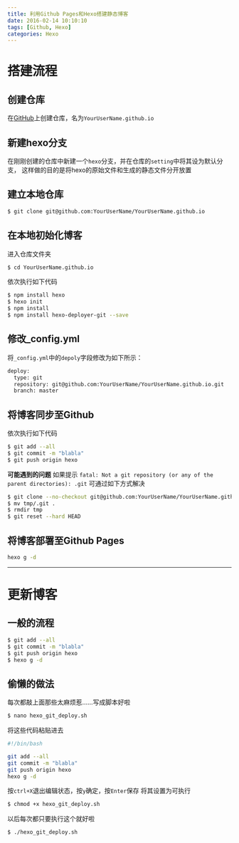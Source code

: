 ```yaml
---
title: 利用Github Pages和Hexo搭建静态博客
date: 2016-02-14 10:10:10
tags: [Github, Hexo]
categories: Hexo
---
```

# 搭建流程
## 创建仓库
在[GitHub](https://github.com)上创建仓库，名为`YourUserName.github.io`
## 新建hexo分支
在刚刚创建的仓库中新建一个`hexo`分支，并在仓库的`setting`中将其设为默认分支，
这样做的目的是将hexo的原始文件和生成的静态文件分开放置
<!-- more -->
## 建立本地仓库
``` bash
$ git clone git@github.com:YourUserName/YourUserName.github.io
```
## 在本地初始化博客
进入仓库文件夹
```bash
$ cd YourUserName.github.io
```
依次执行如下代码
```bash
$ npm install hexo
$ hexo init
$ npm install
$ npm install hexo-deployer-git --save
```
## 修改_config.yml
将`_config.yml`中的`depoly`字段修改为如下所示：
```bash
deploy:
  type: git
  repository: git@github.com:YourUserName/YourUserName.github.io.git
  branch: master
```
## 将博客同步至Github
依次执行如下代码
```bash
$ git add --all
$ git commit -m "blabla"
$ git push origin hexo
```
**可能遇到的问题**
如果提示
``fatal: Not a git repository (or any of the parent directories): .git``
可通过如下方式解决
```bash
$ git clone --no-checkout git@github.com:YourUserName/YourUserName.github.io.git tmp
$ mv tmp/.git .
$ rmdir tmp
$ git reset --hard HEAD
```
## 将博客部署至Github Pages
```bash
hexo g -d
```
---
# 更新博客
## 一般的流程
```bash
$ git add --all
$ git commit -m "blabla"
$ git push origin hexo
$ hexo g -d
```
## 偷懒的做法
每次都敲上面那些太麻烦惹……写成脚本好啦
```bash
$ nano hexo_git_deploy.sh
```
将这些代码粘贴进去
```bash
#!/bin/bash

git add --all
git commit -m "blabla"
git push origin hexo
hexo g -d
```
按`ctrl+X`退出编辑状态，按`y`确定，按`Enter`保存
将其设置为可执行
```bash
$ chmod +x hexo_git_deploy.sh
```
以后每次都只要执行这个就好啦
```bash
$ ./hexo_git_deploy.sh
```